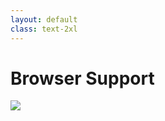 ```yaml
---
layout: default
class: text-2xl
---
```


# Browser Support

<img src="/images/textwrap-99.png" class="mt-5 h-90 m-auto max-w-full" />
